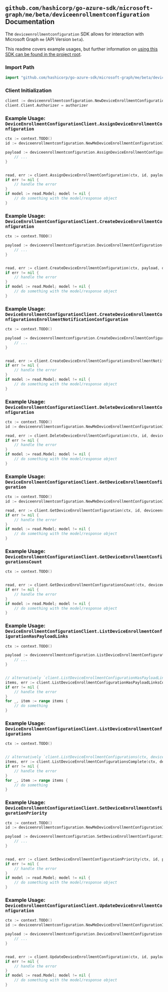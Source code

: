 
## `github.com/hashicorp/go-azure-sdk/microsoft-graph/me/beta/deviceenrollmentconfiguration` Documentation

The `deviceenrollmentconfiguration` SDK allows for interaction with Microsoft Graph `me` (API Version `beta`).

This readme covers example usages, but further information on [using this SDK can be found in the project root](https://github.com/hashicorp/go-azure-sdk/tree/main/docs).

### Import Path

```go
import "github.com/hashicorp/go-azure-sdk/microsoft-graph/me/beta/deviceenrollmentconfiguration"
```


### Client Initialization

```go
client := deviceenrollmentconfiguration.NewDeviceEnrollmentConfigurationClientWithBaseURI("https://graph.microsoft.com")
client.Client.Authorizer = authorizer
```


### Example Usage: `DeviceEnrollmentConfigurationClient.AssignDeviceEnrollmentConfiguration`

```go
ctx := context.TODO()
id := deviceenrollmentconfiguration.NewMeDeviceEnrollmentConfigurationID("deviceEnrollmentConfigurationId")

payload := deviceenrollmentconfiguration.AssignDeviceEnrollmentConfigurationRequest{
	// ...
}


read, err := client.AssignDeviceEnrollmentConfiguration(ctx, id, payload, deviceenrollmentconfiguration.DefaultAssignDeviceEnrollmentConfigurationOperationOptions())
if err != nil {
	// handle the error
}
if model := read.Model; model != nil {
	// do something with the model/response object
}
```


### Example Usage: `DeviceEnrollmentConfigurationClient.CreateDeviceEnrollmentConfiguration`

```go
ctx := context.TODO()

payload := deviceenrollmentconfiguration.DeviceEnrollmentConfiguration{
	// ...
}


read, err := client.CreateDeviceEnrollmentConfiguration(ctx, payload, deviceenrollmentconfiguration.DefaultCreateDeviceEnrollmentConfigurationOperationOptions())
if err != nil {
	// handle the error
}
if model := read.Model; model != nil {
	// do something with the model/response object
}
```


### Example Usage: `DeviceEnrollmentConfigurationClient.CreateDeviceEnrollmentConfigurationsEnrollmentNotificationConfiguration`

```go
ctx := context.TODO()

payload := deviceenrollmentconfiguration.CreateDeviceEnrollmentConfigurationsEnrollmentNotificationConfigurationRequest{
	// ...
}


read, err := client.CreateDeviceEnrollmentConfigurationsEnrollmentNotificationConfiguration(ctx, payload, deviceenrollmentconfiguration.DefaultCreateDeviceEnrollmentConfigurationsEnrollmentNotificationConfigurationOperationOptions())
if err != nil {
	// handle the error
}
if model := read.Model; model != nil {
	// do something with the model/response object
}
```


### Example Usage: `DeviceEnrollmentConfigurationClient.DeleteDeviceEnrollmentConfiguration`

```go
ctx := context.TODO()
id := deviceenrollmentconfiguration.NewMeDeviceEnrollmentConfigurationID("deviceEnrollmentConfigurationId")

read, err := client.DeleteDeviceEnrollmentConfiguration(ctx, id, deviceenrollmentconfiguration.DefaultDeleteDeviceEnrollmentConfigurationOperationOptions())
if err != nil {
	// handle the error
}
if model := read.Model; model != nil {
	// do something with the model/response object
}
```


### Example Usage: `DeviceEnrollmentConfigurationClient.GetDeviceEnrollmentConfiguration`

```go
ctx := context.TODO()
id := deviceenrollmentconfiguration.NewMeDeviceEnrollmentConfigurationID("deviceEnrollmentConfigurationId")

read, err := client.GetDeviceEnrollmentConfiguration(ctx, id, deviceenrollmentconfiguration.DefaultGetDeviceEnrollmentConfigurationOperationOptions())
if err != nil {
	// handle the error
}
if model := read.Model; model != nil {
	// do something with the model/response object
}
```


### Example Usage: `DeviceEnrollmentConfigurationClient.GetDeviceEnrollmentConfigurationsCount`

```go
ctx := context.TODO()


read, err := client.GetDeviceEnrollmentConfigurationsCount(ctx, deviceenrollmentconfiguration.DefaultGetDeviceEnrollmentConfigurationsCountOperationOptions())
if err != nil {
	// handle the error
}
if model := read.Model; model != nil {
	// do something with the model/response object
}
```


### Example Usage: `DeviceEnrollmentConfigurationClient.ListDeviceEnrollmentConfigurationHasPayloadLinks`

```go
ctx := context.TODO()

payload := deviceenrollmentconfiguration.ListDeviceEnrollmentConfigurationHasPayloadLinksRequest{
	// ...
}


// alternatively `client.ListDeviceEnrollmentConfigurationHasPayloadLinks(ctx, payload, deviceenrollmentconfiguration.DefaultListDeviceEnrollmentConfigurationHasPayloadLinksOperationOptions())` can be used to do batched pagination
items, err := client.ListDeviceEnrollmentConfigurationHasPayloadLinksComplete(ctx, payload, deviceenrollmentconfiguration.DefaultListDeviceEnrollmentConfigurationHasPayloadLinksOperationOptions())
if err != nil {
	// handle the error
}
for _, item := range items {
	// do something
}
```


### Example Usage: `DeviceEnrollmentConfigurationClient.ListDeviceEnrollmentConfigurations`

```go
ctx := context.TODO()


// alternatively `client.ListDeviceEnrollmentConfigurations(ctx, deviceenrollmentconfiguration.DefaultListDeviceEnrollmentConfigurationsOperationOptions())` can be used to do batched pagination
items, err := client.ListDeviceEnrollmentConfigurationsComplete(ctx, deviceenrollmentconfiguration.DefaultListDeviceEnrollmentConfigurationsOperationOptions())
if err != nil {
	// handle the error
}
for _, item := range items {
	// do something
}
```


### Example Usage: `DeviceEnrollmentConfigurationClient.SetDeviceEnrollmentConfigurationPriority`

```go
ctx := context.TODO()
id := deviceenrollmentconfiguration.NewMeDeviceEnrollmentConfigurationID("deviceEnrollmentConfigurationId")

payload := deviceenrollmentconfiguration.SetDeviceEnrollmentConfigurationPriorityRequest{
	// ...
}


read, err := client.SetDeviceEnrollmentConfigurationPriority(ctx, id, payload, deviceenrollmentconfiguration.DefaultSetDeviceEnrollmentConfigurationPriorityOperationOptions())
if err != nil {
	// handle the error
}
if model := read.Model; model != nil {
	// do something with the model/response object
}
```


### Example Usage: `DeviceEnrollmentConfigurationClient.UpdateDeviceEnrollmentConfiguration`

```go
ctx := context.TODO()
id := deviceenrollmentconfiguration.NewMeDeviceEnrollmentConfigurationID("deviceEnrollmentConfigurationId")

payload := deviceenrollmentconfiguration.DeviceEnrollmentConfiguration{
	// ...
}


read, err := client.UpdateDeviceEnrollmentConfiguration(ctx, id, payload, deviceenrollmentconfiguration.DefaultUpdateDeviceEnrollmentConfigurationOperationOptions())
if err != nil {
	// handle the error
}
if model := read.Model; model != nil {
	// do something with the model/response object
}
```
